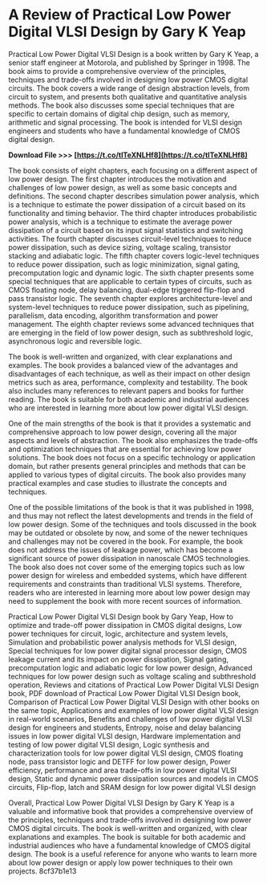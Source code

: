 # A Review of Practical Low Power Digital VLSI Design by Gary K Yeap
 
Practical Low Power Digital VLSI Design is a book written by Gary K Yeap, a senior staff engineer at Motorola, and published by Springer in 1998. The book aims to provide a comprehensive overview of the principles, techniques and trade-offs involved in designing low power CMOS digital circuits. The book covers a wide range of design abstraction levels, from circuit to system, and presents both qualitative and quantitative analysis methods. The book also discusses some special techniques that are specific to certain domains of digital chip design, such as memory, arithmetic and signal processing. The book is intended for VLSI design engineers and students who have a fundamental knowledge of CMOS digital design.
 
**Download File >>> [https://t.co/tlTeXNLHf8](https://t.co/tlTeXNLHf8)**


 
The book consists of eight chapters, each focusing on a different aspect of low power design. The first chapter introduces the motivation and challenges of low power design, as well as some basic concepts and definitions. The second chapter describes simulation power analysis, which is a technique to estimate the power dissipation of a circuit based on its functionality and timing behavior. The third chapter introduces probabilistic power analysis, which is a technique to estimate the average power dissipation of a circuit based on its input signal statistics and switching activities. The fourth chapter discusses circuit-level techniques to reduce power dissipation, such as device sizing, voltage scaling, transistor stacking and adiabatic logic. The fifth chapter covers logic-level techniques to reduce power dissipation, such as logic minimization, signal gating, precomputation logic and dynamic logic. The sixth chapter presents some special techniques that are applicable to certain types of circuits, such as CMOS floating node, delay balancing, dual-edge triggered flip-flop and pass transistor logic. The seventh chapter explores architecture-level and system-level techniques to reduce power dissipation, such as pipelining, parallelism, data encoding, algorithm transformation and power management. The eighth chapter reviews some advanced techniques that are emerging in the field of low power design, such as subthreshold logic, asynchronous logic and reversible logic.
 
The book is well-written and organized, with clear explanations and examples. The book provides a balanced view of the advantages and disadvantages of each technique, as well as their impact on other design metrics such as area, performance, complexity and testability. The book also includes many references to relevant papers and books for further reading. The book is suitable for both academic and industrial audiences who are interested in learning more about low power digital VLSI design.
  
One of the main strengths of the book is that it provides a systematic and comprehensive approach to low power design, covering all the major aspects and levels of abstraction. The book also emphasizes the trade-offs and optimization techniques that are essential for achieving low power solutions. The book does not focus on a specific technology or application domain, but rather presents general principles and methods that can be applied to various types of digital circuits. The book also provides many practical examples and case studies to illustrate the concepts and techniques.
 
One of the possible limitations of the book is that it was published in 1998, and thus may not reflect the latest developments and trends in the field of low power design. Some of the techniques and tools discussed in the book may be outdated or obsolete by now, and some of the newer techniques and challenges may not be covered in the book. For example, the book does not address the issues of leakage power, which has become a significant source of power dissipation in nanoscale CMOS technologies. The book also does not cover some of the emerging topics such as low power design for wireless and embedded systems, which have different requirements and constraints than traditional VLSI systems. Therefore, readers who are interested in learning more about low power design may need to supplement the book with more recent sources of information.
 
Practical Low Power Digital VLSI Design book by Gary Yeap,  How to optimize and trade-off power dissipation in CMOS digital designs,  Low power techniques for circuit, logic, architecture and system levels,  Simulation and probabilistic power analysis methods for VLSI design,  Special techniques for low power digital signal processor design,  CMOS leakage current and its impact on power dissipation,  Signal gating, precomputation logic and adiabatic logic for low power design,  Advanced techniques for low power design such as voltage scaling and subthreshold operation,  Reviews and citations of Practical Low Power Digital VLSI Design book,  PDF download of Practical Low Power Digital VLSI Design book,  Comparison of Practical Low Power Digital VLSI Design with other books on the same topic,  Applications and examples of low power digital VLSI design in real-world scenarios,  Benefits and challenges of low power digital VLSI design for engineers and students,  Entropy, noise and delay balancing issues in low power digital VLSI design,  Hardware implementation and testing of low power digital VLSI design,  Logic synthesis and characterization tools for low power digital VLSI design,  CMOS floating node, pass transistor logic and DETFF for low power design,  Power efficiency, performance and area trade-offs in low power digital VLSI design,  Static and dynamic power dissipation sources and models in CMOS circuits,  Flip-flop, latch and SRAM design for low power digital VLSI design
 
Overall, Practical Low Power Digital VLSI Design by Gary K Yeap is a valuable and informative book that provides a comprehensive overview of the principles, techniques and trade-offs involved in designing low power CMOS digital circuits. The book is well-written and organized, with clear explanations and examples. The book is suitable for both academic and industrial audiences who have a fundamental knowledge of CMOS digital design. The book is a useful reference for anyone who wants to learn more about low power design or apply low power techniques to their own projects.
 8cf37b1e13
 
